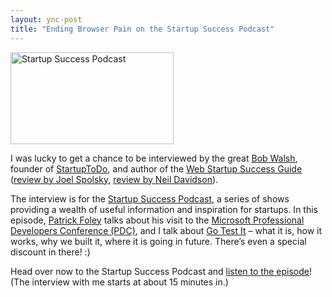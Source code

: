```yaml
---
layout: ync-post
title: "Ending Browser Pain on the Startup Success Podcast"
---
```


<a href="http://startuppodcast.wordpress.com/2009/11/24/show-46-ending-browser-pain-martin-kleppmann-go-test-it/">
    <img class="alignleft size-full wp-image-339" title="Startup Success Podcast"
        src="/2009/11/ssplogo3.jpg" alt="Startup Success Podcast" width="261" height="147" />
</a>

I was lucky to get a chance to be interviewed by the great
[Bob Walsh](http://twitter.com/BobWalsh), founder of
[StartupToDo](http://startuptodo.com), and author of the
[Web Startup Success Guide](http://www.amazon.com/Startup-Success-Guide-Books-Professionals/dp/1430219858)
([review by Joel Spolsky](http://www.47hats.com/2009/07/joel-spolsky-on-the-web-startup-success-guide/),
[review by Neil Davidson](http://blog.businessofsoftware.org/2009/08/the-web-startup-success-guide---a-book-review.html)).

The interview is for the
[Startup Success Podcast](http://startuppodcast.wordpress.com/), a series of shows providing a
wealth of useful information and inspiration for startups. In this episode,
[Patrick Foley](http://blogs.msdn.com/patrick_foley/) talks about his visit to the
[Microsoft Professional Developers Conference (PDC)](http://microsoftpdc.com/), and I talk about
[Go Test It](http://go-test.it/) – what it is, how it works, why we built it, where it is going in
future. There’s even a special discount in there! :)

Head over now to the Startup Success Podcast and
[listen to the episode](http://startuppodcast.wordpress.com/2009/11/24/show-46-ending-browser-pain-martin-kleppmann-go-test-it/)!
(The interview with me starts at about 15 minutes in.)
